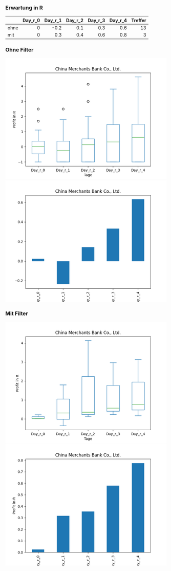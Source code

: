 ### Erwartung in R
|      |   Day_r_0 |   Day_r_1 |   Day_r_2 |   Day_r_3 |   Day_r_4 |   Treffer |
|:-----|----------:|----------:|----------:|----------:|----------:|----------:|
| ohne |         0 |      -0.2 |       0.1 |       0.3 |       0.6 |        13 |
| mit  |         0 |       0.3 |       0.4 |       0.6 |       0.8 |         3 |

### Ohne Filter
![image info](./data/CIHKY_box_all.png)
![image info](./data/CIHKY_median_all.png)

### Mit Filter
![image info](./data/CIHKY_box_filtered.png)
![image info](./data/CIHKY_median_filtered.png)